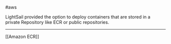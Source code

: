 #aws 

LightSail provided the option to deploy containers that are stored in a private Repository like ECR or public repositories.

---
[[Amazon ECR]]
